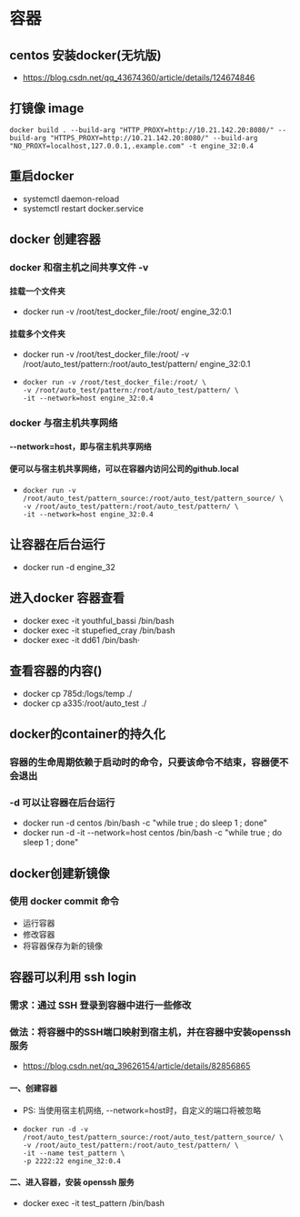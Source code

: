 # 容器

## centos 安装docker(无坑版)
+ https://blog.csdn.net/qq_43674360/article/details/124674846
## 打镜像 image
```shell
docker build . --build-arg "HTTP_PROXY=http://10.21.142.20:8080/" --build-arg "HTTPS_PROXY=http://10.21.142.20:8080/" --build-arg "NO_PROXY=localhost,127.0.0.1,.example.com" -t engine_32:0.4
```
## 重启docker
+ systemctl daemon-reload
+ systemctl restart docker.service

## docker 创建容器

### docker 和宿主机之间共享文件  -v
#### 挂载一个文件夹
+ docker run -v /root/test_docker_file:/root/ engine_32:0.1
#### 挂载多个文件夹
+ docker run -v /root/test_docker_file:/root/ -v /root/auto_test/pattern:/root/auto_test/pattern/ engine_32:0.1
+ ```shell
  docker run -v /root/test_docker_file:/root/ \
  -v /root/auto_test/pattern:/root/auto_test/pattern/ \
  -it --network=host engine_32:0.4
  ```
### docker 与宿主机共享网络
#### --network=host，即与宿主机共享网络
#### 便可以与宿主机共享网络，可以在容器内访问公司的github.local
+ ```shell
  docker run -v /root/auto_test/pattern_source:/root/auto_test/pattern_source/ \
  -v /root/auto_test/pattern:/root/auto_test/pattern/ \
  -it --network=host engine_32:0.4
  ```
## 让容器在后台运行
+ docker run -d engine_32
## 进入docker 容器查看
+ docker exec -it youthful_bassi /bin/bash
+ docker exec -it stupefied_cray /bin/bash
+ docker exec -it dd61 /bin/bash·
  
## 查看容器的内容()
+ docker cp 785d:/logs/temp ./
+ docker cp a335:/root/auto_test ./

## docker的container的持久化
### 容器的生命周期依赖于启动时的命令，只要该命令不结束，容器便不会退出
### -d 可以让容器在后台运行
+ docker run -d centos /bin/bash -c "while true ; do sleep 1 ; done"
+ docker run -d  -it --network=host centos /bin/bash -c "while true ; do sleep 1 ; done"

## docker创建新镜像
### 使用 docker commit 命令
+ 运行容器
+ 修改容器
+ 将容器保存为新的镜像

## 容器可以利用 ssh login
### 需求：通过 SSH 登录到容器中进行一些修改
### 做法：将容器中的SSH端口映射到宿主机，并在容器中安装openssh服务
+ https://blog.csdn.net/qq_39626154/article/details/82856865
#### 一、创建容器
+ PS: 当使用宿主机网络, --network=host时，自定义的端口将被忽略
+ ```shell
  docker run -d -v /root/auto_test/pattern_source:/root/auto_test/pattern_source/ \
  -v /root/auto_test/pattern:/root/auto_test/pattern/ \
  -it --name test_pattern \
  -p 2222:22 engine_32:0.4
  ``` 
#### 二、进入容器，安装 openssh 服务
+ docker exec -it test_pattern /bin/bash